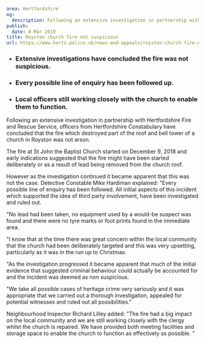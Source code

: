```yaml
area: Hertfordshire
og:
  description: Following an extensive investigation in partnership with Hertfordshire Fire and Rescue Service, officers from Hertfordshire Constabulary have concluded that the fire which destroyed part of the roof and bell tower of a church in Royston was not arson.
publish:
  date: 8 Mar 2019
title: Royston church fire not suspicious
url: https://www.herts.police.uk/news-and-appeals/royston-church-fire-not-suspicious-2699g
```

* ### Extensive investigations have concluded the fire was not suspicious.

 * ### Every possible line of enquiry has been followed up.

 * ### Local officers still working closely with the church to enable them to function.

Following an extensive investigation in partnership with Hertfordshire Fire and Rescue Service, officers from Hertfordshire Constabulary have concluded that the fire which destroyed part of the roof and bell tower of a church in Royston was not arson.

The fire at St John the Baptist Church started on December 9, 2018 and early indications suggested that the fire might have been started deliberately or as a result of lead being removed from the church roof.

However as the investigation continued it became apparent that this was not the case. Detective Constable Mike Hardiman explained: "Every possible line of enquiry has been followed. All initial aspects of this incident which supported the idea of third party involvement, have been investigated and ruled out.

"No lead had been taken, no equipment used by a would-be suspect was found and there were no tyre marks or foot prints found in the immediate area.

"I know that at the time there was great concern within the local community that the church had been deliberately targeted and this was very upsetting, particularly as it was in the run up to Christmas.

"As the investigation progressed it became apparent that much of the initial evidence that suggested criminal behaviour could actually be accounted for and the incident was deemed as non suspicious.

"We take all possible cases of heritage crime very seriously and it was appropriate that we carried out a thorough investigation, appealed for potential witnesses and ruled out all possibilities."

Neighbourhood Inspector Richard Lilley added: "The fire had a big impact on the local community and we are still working closely with the clergy whilst the church is repaired. We have provided both meeting facilities and storage space to enable the church to function as effectively as possible. "
